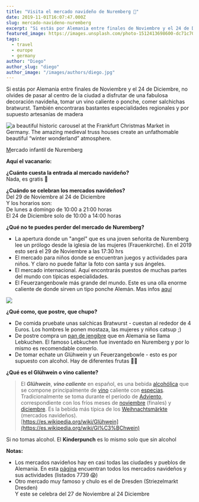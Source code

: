 ```yaml
---
title: "Visita el mercado navideño de Nuremberg 🎄"
date: 2019-11-01T16:07:47.000Z
slug: mercado-navideno-nuremberg
excerpt: "Si estás por Alemania entre finales de Noviembre y el 24 de Diciembre, no olvides de pasar al centro de la ciudad a disfrutar de una fabulosa decoración navideñ..."
featured_image: https://images.unsplash.com/photo-1512413698600-dc71c70457cc?ixlib=rb-1.2.1&q=80&fm=jpg&crop=entropy&cs=tinysrgb&w=2000&fit=max&ixid=eyJhcHBfaWQiOjExNzczfQ
tags:
  - travel
  - europe
  - germany
author: "Diego"
author_slug: "diego"
author_image: "/images/authors/diego.jpg"
---
```


Si estás por Alemania entre finales de Noviembre y el 24 de Diciembre, no olvides de pasar al centro de la ciudad a disfrutar de una fabulosa decoración navideña, tomar un vino caliente o ponche, comer salchichas bratwurst. También encontraras bastantes especialidades regionales y por supuesto artesanías de madera

![a beautiful historic carousel at the Frankfurt Christmas Market in Germany. The amazing medieval truss houses create an unfathomable beautiful “winter wonderland” atmosphere.](https://images.unsplash.com/photo-1544212415-85fec3f52087?ixlib=rb-1.2.1&q=80&fm=jpg&crop=entropy&cs=tinysrgb&w=2000&fit=max&ixid=eyJhcHBfaWQiOjExNzczfQ)

[M](https://unsplash.com/@cmophoto?utm_source=ghost&utm_medium=referral&utm_campaign=api-credit)ercado infantil de Nuremberg

**Aquí el vacanario:**  
  
**¿Cuánto cuesta la entrada al mercado navideño?**  
Nada, es gratis 🤭  
  
**¿Cuándo se celebran los mercados navideños?**  
Del 29 de Noviembre al 24 de Diciembre  
Y los horarios son:  
De lunes a domingo de 10:00 a 21:00 horas  
El 24 de Diciembre solo de 10:00 a 14:00 horas  
  
**¿Qué no te puedes perder del mercado de Nuremberg?**  

*   La apertura donde un "angel" que es una joven señorita de Nuremberg lee un prólogo desde la iglesia de las mujeres (Frauenkirche). En el 2019 esto será el 29 de Noviembre a las 17:30 hrs
*   El mercado para niños donde se encuentran juegos y actividades para niños. Y claro no puede faltar la foto con santa y sus ángeles.
*   El mercado internacional. Aquí encontrarás puestos de muchas partes del mundo con típicas especialidades.
*   El Feuerzangenbowle más grande del mundo. Este es una olla enorme caliente de donde sirven un tipo ponche Alemán. Mas infos [aquí](https://es.wikipedia.org/wiki/Feuerzangenbowle)

![](/lavacacion/images/mapaNuremberg.png)

**¿Qué como, que postre, que chupo?**

*   De comida pruebate unas salchicas Bratwurst - cuestan al rededor de 4 Euros. Los hombres le ponen mostaza, las mujeres y niños catsup ;)
*   De postre compra un [pan de jengibre](https://es.wikipedia.org/wiki/Pan_de_jengibre) que en Alemania se llama Lebkuchen. El famoso Lebkuchen fue inventado en Nuremberg y por lo mismo es recomendable comerlo.
*   De tomar echate un Glühwein y un Feuerzangebowle - esto es por supuesto con alcohol. Hay de diferentes frutas 🍇🍓

**¿Qué es el Glühwein o vino caliente?**

> El **_Glühwein_**, **_vino caliente_** en español, es una bebida [alcohólica](https://es.wikipedia.org/wiki/Alcohol) que se compone principalmente de [vino](https://es.wikipedia.org/wiki/Vino) caliente con [especias](https://es.wikipedia.org/wiki/Especia). Tradicionalmente se toma durante el período de [Adviento](https://es.wikipedia.org/wiki/Adviento), correspondiente con los fríos meses de [noviembre](https://es.wikipedia.org/wiki/Noviembre) (finales) y [diciembre](https://es.wikipedia.org/wiki/Diciembre). Es la bebida más típica de los [Weihnachtsmärkte](https://es.wikipedia.org/wiki/Mercado_navide%C3%B1o) (mercados navideños).  
> [https://es.wikipedia.org/wiki/Glühwein](https://es.wikipedia.org/wiki/Gl%C3%BChwein)

Si no tomas alcohol. El **Kinderpunch** es lo mismo solo que sin alcohol

**Notas:**  

*   Los mercados navideños hay en casi todas las ciudades y pueblos de Alemania. En esta [página](http://www.weihnachtsmarkt-deutschland.de/index.html) encuentran todos los mercados navideños y sus actividades (listados 7739 😱)
*   Otro mercado muy famoso y chulo es el de Dresden (Striezelmarkt Dresden)  
    Y este se celebra del 27 de Noviembre al 24 Diciembre